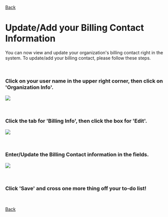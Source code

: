 [Back](https://mrets.github.io/Help/index)

# Update/Add your Billing Contact Information

You can now view and update your organization's billing contact right in the system. To update/add your billing contact, please follow these steps.

<br>

### Click on your user name in the upper right corner, then click on 'Organization Info'.

![](https://github.com/mrets/photos/blob/master/add_update_billing_info1.gif?raw=true)

<br>

### Click the tab for 'Billing Info', then click the box for 'Edit'.

![](https://github.com/mrets/photos/blob/master/add_update_billing_info2.png?raw=true)

<br>

### Enter/Update the Billing Contact information in the fields.

![](https://github.com/mrets/photos/blob/master/add_update_billing_info3.png?raw=true)

<br>

### Click 'Save' and cross one more thing off your to-do list!

<br>

[Back](https://mrets.github.io/Help/index)
